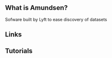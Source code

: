## What is Amundsen?
Sofware built by Lyft to ease discovery of datasets

## Links

## Tutorials

<!-- Embedded links -->
<!-- [1]: https://github.com/nchristie/general_notes/blob/master/XXX.md -->
